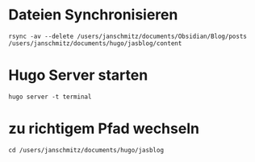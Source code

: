 # Dateien Synchronisieren

```
rsync -av --delete /users/janschmitz/documents/Obsidian/Blog/posts /users/janschmitz/documents/hugo/jasblog/content
```

# Hugo Server starten
```
hugo server -t terminal
```

# zu richtigem Pfad wechseln
```
cd /users/janschmitz/documents/hugo/jasblog
```

[^1]: 

